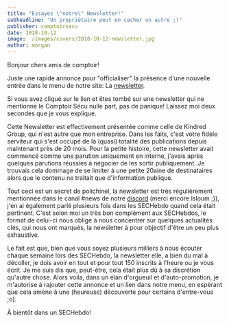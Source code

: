 ```yaml
---
title: "Essayez \"notre\" Newsletter!"
subheadline: "Un propriétaire peut en cacher un autre ;)"
publisher: comptoirsecu
date: 2018-10-12
image:  /images/covers/2018-10-12-newsletter.jpg
author: morgan
---
```


Bonjour chers amis de comptoir!

Juste une rapide annonce pour "officialiser" la présence d'une nouvelle entrée dans le menu de notre site: La [newsletter](https://news.infosecgur.us).

Si vous avez cliqué sur le lien et êtes tombé sur une newsletter qui ne mentionne le Comptoir Sécu nulle part, pas de panique! Laissez moi deux secondes que je vous explique.

Cette Newsletter est effectivement présentée comme celle de Kindred Group, qui n'est autre que mon entreprise. Dans les faits, c'est votre fidèle serviteur qui s'est occupé de la (quasi) totalité des publications depuis maintenant près de 20 mois. Pour la petite histoire, cette newsletter avait commencé comme une parution uniquement en interne, j'avais après quelques parutions réussies à négocier de les sortir publiquement. Je trouvais cela dommage de se limiter à une petite 20aine de destinataires alors que le contenu ne traitait que d'information publique.

Tout ceci est un secret de polichinel, la newsletter est très régulièrement mentionnée dans le canal #news de notre [discord](https://www.comptoirsecu.fr/discord) (merci encore Isloum ;)), j'en ai également parlé plusieurs fois dans les SECHebdo quand cela était pertinent. C'est selon moi un très bon complément aux SECHebdos, le format de celui-ci nous oblige à nous concentrer sur quelques actualités clés, qui nous ont marqués, la newsletter à pour objectif d'être un peu plus exhaustive.

Le fait est que, bien que vous soyez plusieurs milliers à nous écouter chaque semaine lors des SECHebdo, la newsletter elle, a bien du mal à décoller, je dois avoir en tout et pour tout 150 inscrits à l'heure ou je vous écrit. Je me suis dis que, peut-être, cela était plus dû à sa discrétion qu'autre chose. Alors voila, dans un élan d'orgueuil et d'auto-promotion, je m'autorise à rajouter cette annonce et un lien dans notre menu, en espèrant que cela amène à une (heureuse) découverte pour certains d'entre-vous ;o).

À bientôt dans un SECHebdo!
